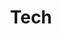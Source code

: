 ---
title: Tech
description: Technology, computers, software, etc.
image:

# Badge style
style:
    background: "#2a9d8f"
    color: "#fff"
---